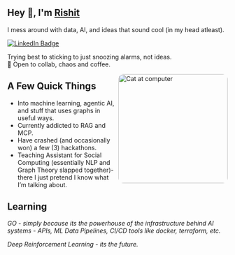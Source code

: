 <h2>Hey 👋, I'm <a href="https://rishit-knowhow.netlify.app/">Rishit</a></h2>

<p>I mess around with data, AI, and ideas that sound cool (in my head atleast).</p>

<p>
<a href="https://linkedin.com/in/rishit-rastogi-877472245"><img src="https://img.shields.io/badge/-LinkedIn-0077B5?style=flat-square&amp;logo=Linkedin&amp;logoColor=white" alt="LinkedIn Badge"></a> 
</p>

<p> Trying best to sticking to just snoozing alarms, not ideas.<br>
💬 Open to collab, chaos and coffee.</p>

<img align="right" src="https://media1.tenor.com/m/0hFPh2AGi_wAAAAd/cat-computer.gif" alt="Cat at computer" style="width: 250px; max-width: 100%; border-radius: 12px;"/>

<h2>A Few Quick Things</h2>

<ul>
  <li> Into machine learning, agentic AI, and stuff that uses graphs in useful ways.</li>
  <li> Currently addicted to RAG and MCP.</li>
  <li> Have crashed (and occasionally won) a few (3) hackathons.</li>
  <li> Teaching Assistant for Social Computing (essentially NLP and Graph Theory slapped together)- there I just pretend I know what I’m talking about.</li>
</ul>

<h2>Learning</h2>

<p><em>GO - simply because its the powerhouse of the infrastructure behind AI systems - APIs, ML Data Pipelines, CI/CD tools like docker, terraform, etc.</em></p>
<p><em>Deep Reinforcement Learning - its the future.</em></p>

